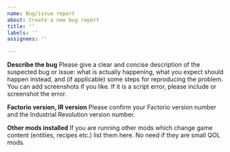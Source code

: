 ```yaml
---
name: Bug/issue report
about: Create a new bug report
title: ''
labels: ''
assignees: ''

---
```


**Describe the bug**
Please give a clear and concise description of the suspected bug or issue: what is actually happening, what you expect should happen instead, and (if applicable) some steps for reproducing the problem. You can add screenshots if you like. If it is a script error, please include or screenshot the error.

**Factorio version, IR version**
Please confirm your Factorio version number and the Industrial Revolution version number.

**Other mods installed**
If you are running other mods which change game content (entities, recipes etc.) list them here. No need if they are small QOL mods.

